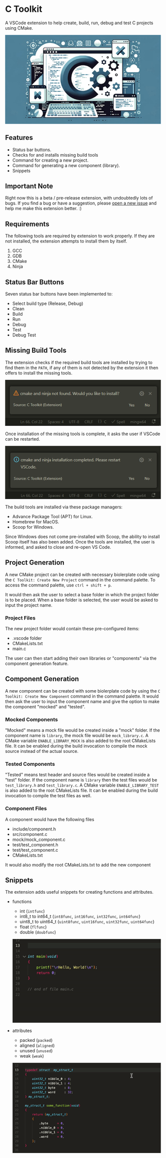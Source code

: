 # C Toolkit

A VSCode extension to help create, build, run, debug and test C projects
using CMake.

![banner](images/banner.jpg)

## Features

- Status bar buttons.
- Checks for and installs missing build tools
- Command for creating a new project.
- Command for generating a new component (library).
- Snippets

## Important Note

Right now this is a beta / pre-release extension, with undoubtedly lots of bugs.
If you find a bug or have a suggestion, please [open a new issue](https://github.com/usmanmehmood55/c-toolkit/issues)
and help me make this extension better. :)

## Requirements

The following tools are required by extension to work properly. If they are not
installed, the extension attempts to install them by itself.

1. GCC
2. GDB
3. CMake
4. Ninja

## Status Bar Buttons

Seven status bar buttons have been implemented to:

- Select build type (Release, Debug)
- Clean
- Build
- Run
- Debug
- Test
- Debug Test

## Missing Build Tools

The extension checks if the required build tools are installed by trying to
find them in the `PATH`, if any of them is not detected by the extension it
then offers to install the missing tools.

![Asks the user for installation of tools](images/tools_ask_installation.PNG)

Once installation of the missing tools is complete, it asks the user if VSCode
can be restarted.

![Tools are installed](images/tools_installed.PNG)

The build tools are installed via these package managers:

- Advance Package Tool (APT) for Linux.
- Homebrew for MacOS.
- Scoop for Windows.

Since Windows does not come pre-installed with Scoop, the ability to install
Scoop itself has also been added. Once the tools are installed, the user is
informed, and asked to close and re-open VS Code.

## Project Generation

A new CMake project can be created with necessary biolerplate code using
the `C Toolkit: Create New Project` command in the command palette. To
access the command palette, use `ctrl + shift + p`.

It would then ask the user to select a base folder in which the project
folder is to be placed. When a base folder is selected, the user would be
asked to input the project name.

### Project Files

The new project folder would contain these pre-configured items:

- .vscode folder
- CMakeLists.txt
- main.c

The user can then start adding their own libraries or "components" via the
component generation feature.

## Component Generation

A new component can be created with some biolerplate code by using the
`C Toolkit: Create New Component` command in the command palette. It
would then ask the user to input the component name and give the option
to make the component "mocked" and "tested".

### Mocked Components

"Mocked" means a mock file would be created inside a "mock" folder. If
the component name is `library`, the mock file would be `mock_library.c`.
A CMake variable `ENABLE_LIBRARY_MOCK` is also added to the root CMakeLists
file. It can be enabled during the build invocation to compile the mock source
instead of the actual source.

### Tested Components

"Tested" means test header and source files would be created inside
a "test" folder. If the component name is `library` then the test files
would be `test_library.h` and `test_library.c`. A CMake variable
`ENABLE_LIBRARY_TEST` is also added to the root CMakeLists file. It can be
enabled during the build invocation to compile the test files as well.

### Component Files

A component would have the following files

- include/component.h
- src/component.c
- mock/mock_component.c
- test/test_component.h
- test/test_component.c
- CMakeLists.txt

It would also modify the root CMakeLists.txt to add the new component

## Snippets

The extension adds useful snippets for creating functions and attributes.

- functions
  - int (`intfunc`)
  - int8_t to int64_t (`int8func`, `int16func`, `int32func`, `int64func`)
  - uint8_t to uint64_t (`uint8func`, `uint16func`, `uint32func`, `uint64func`)
  - float (`flfunc`)
  - double (`doubfunc`)
  
  ![functions snippet](images/functions.gif)

- attributes
  - packed (`packed`)
  - aligned (`aligned`)
  - unused (`unused`)
  - weak (`weak`)
  
  ![attributes snippet](images/attributes.gif)
